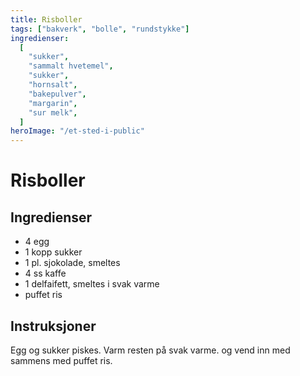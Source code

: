 ```yaml
---
title: Risboller
tags: ["bakverk", "bolle", "rundstykke"]
ingredienser:
  [
    "sukker",
    "sammalt hvetemel",
    "sukker",
    "hornsalt",
    "bakepulver",
    "margarin",
    "sur melk",
  ]
heroImage: "/et-sted-i-public"
---
```


# Risboller

## Ingredienser

- 4 egg
- 1 kopp sukker
- 1 pl. sjokolade, smeltes
- 4 ss kaffe
- 1 delfaifett, smeltes i svak varme
- puffet ris

## Instruksjoner

Egg og sukker piskes. Varm resten på svak varme. og vend inn med sammens med puffet ris.
